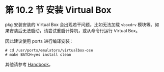 # 第 10.2 节 安装 Virtual Box

pkg 安装安装的 Virtual Box 会出现若干问题，比如无法加载 `vboxdrv` 模块等。如果安装后无法启动，请尝试重启计算机，或从命令行运行 Virtual Box。

因此建议使用 ports 进行编译安装：

```
# cd /usr/ports/emulators/virtualbox-ose
# make BATCH=yes install clean
```

其他请参考 [Handbook](https://handbook.bsdcn.org/di-22-zhang-xu-ni-hua/22.5.-zai-freebsd-shang-an-zhuang-virtualbox.html#_22-5-1-%E5%AE%89%E8%A3%85-virtualboxtm)。